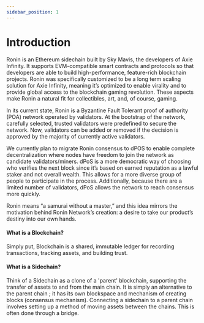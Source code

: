 ```yaml
---
sidebar_position: 1
---
```


# Introduction

Ronin is an Ethereum sidechain built by Sky Mavis, the developers of Axie Infinity. It supports EVM-compatible smart contracts and protocols so that developers are able to build high-performance, feature-rich blockchain projects. Ronin was specifically customized to be a long term scaling solution for Axie Infinity, meaning it’s optimized to enable virality and to provide global access to the blockchain gaming revolution. These aspects make Ronin a natural fit for collectibles, art, and, of course, gaming. 

In its current state, Ronin is a Byzantine Fault Tolerant proof of authority (POA) network operated by validators. At the bootstrap of the network, carefully selected, trusted validators were predefined to secure the network. Now, validators can be added or removed if the decision is approved by the majority of currently active validators.

We currently plan to migrate Ronin consensus to dPOS to enable complete decentralization where nodes have freedom to join the network as candidate validators/miners. dPoS is a more democratic way of choosing who verifies the next block since it’s based on earned reputation as a lawful staker and not overall wealth. This allows for a more diverse group of people to participate in the process. Additionally, because there are a limited number of validators, dPoS allows the network to reach consensus more quickly.

Ronin means “a samurai without a master,” and this idea mirrors the motivation behind Ronin Network’s creation: a desire to take our product’s destiny into our own hands. 


#### What is a Blockchain?

Simply put, Blockchain is a shared, immutable ledger for recording transactions, tracking assets, and building trust.

#### What is a Sidechain? <a href="#what-is-a-sidechain" id="what-is-a-sidechain"></a>

Think of a Sidechain as a clone of a 'parent' blockchain, supporting the transfer of assets to and from the main chain. It is simply an alternative to the parent chain ; it has its own blockspace and mechanism of creating blocks (consensus mechanism). Connecting a sidechain to a parent chain involves setting up a method of moving assets between the chains. This is often done through a bridge.
